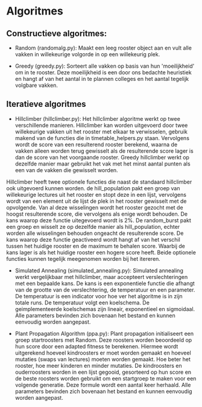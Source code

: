 # Algoritmes

## Constructieve algoritmes:
- Random (randomalg.py): Maakt een leeg rooster object aan en vult alle vakken
in willekeurige volgorde in op een willekeurig plek.

- Greedy (greedy.py): Sorteert alle vakken op basis van hun 'moeilijkheid' om
in te rooster. Deze moeilijkheid is een door ons bedachte heuristiek en hangt
af van het aantal in te plannen colleges en het aantal tegelijk volgbare vakken.

## Iteratieve algoritmes
- Hillclimber (hillclimber.py): Het hillclimber algoritme werkt op twee
verschillende manieren. Hillclimber kan worden uitgevoerd door twee
willekeurige vakken uit het rooster met elkaar te verwisselen, gebruik makend
van de functies die in timetable_helpers.py staan. Vervolgens wordt de score
van een resulterend rooster berekend, waarna de vakken alleen worden terug
gewisselt als de resulterende score lager is dan de score van het voorgaande
rooster. Greedy hillclimber werkt op dezelfde manier maar gebruikt het vak
met het minst aantal punten als een van de vakken die gewisselt worden.

Hillclimber heeft twee optionele functies die naast de standaard hillclimber
ook uitgevoerd kunnen worden. de hill_population pakt een groep van willekeurige
lectures uit het rooster en stopt deze in een lijst, vervolgens wordt van een
element uit de lijst de plek in het rooster gewisselt met de opvolgende. Van al
deze wisselingen wordt het rooster gezocht met de hoogst resulterende score,
die vervolgens als enige wordt behouden. De kans waarop deze functie uitegevoerd
wordt is 2%. De random_burst pakt een groep en wisselt ze op dezelfde manier als
hill_population, echter worden alle wisselingen behouden ongeacht de
resulterende score. De kans waarop deze functie geactiveerd wordt hangt af van
het verschil tussen het huidige rooster en de maximum te behalen score. Waarbij
de kans lager is als het huidige rooster een hogere score heeft.
Beide optionele functies kunnen tegelijk meegenomen worden bij het itereren.


- Simulated Annealing (simulated_annealing.py): Simulated annealing werkt
vergelijkbaar met hillclimber, maar accepteert verslechteringen met een bepaalde
kans. De kans is een exponentiele functie die afhangt van de grootte van de
verslechtering, de temperatuur en een parameter. De temperatuur is een indicator
voor hoe ver het algoritme is in zijn totale runs. De temperatuur volgt een
koelschema. De geimplementeerde koelschemas zijn lineair, exponentieel en
sigmoidaal. Alle parameters bevinden zich bovenaan het bestand en kunnen
eenvoudig worden aangepast.

- Plant Propagation Algorithm (ppa.py): Plant propagation initialiseert een
groep startroosters met Random. Deze roosters worden beoordeeld op hun score
door een adapted fitness te berekenen. Hiermee wordt uitgerekend hoeveel kindroosters
er moet worden gemaakt en hoeveel mutaties (swaps van lectures) moeten worden gemaakt.
Hoe beter het rooster, hoe meer kinderen en minder mutaties. De kindroosters en
ouderroosters worden in een lijst gegooid, gesorteerd op hun score en de beste
roosters worden gebruikt om een startgroep te maken voor een volgende generatie.
Deze formule wordt een aantal keer herhaald. Alle parameters bevinden zich bovenaan het bestand en kunnen
eenvoudig worden aangepast.
